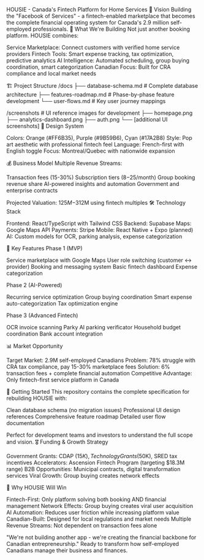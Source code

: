HOUSIE - Canada's Fintech Platform for Home Services
🚀 Vision
Building the "Facebook of Services" - a fintech-enabled marketplace that becomes the complete financial operating system for Canada's 2.9 million self-employed professionals.
🎯 What We're Building
Not just another booking platform. HOUSIE combines:

Service Marketplace: Connect customers with verified home service providers
Fintech Tools: Smart expense tracking, tax optimization, predictive analytics
AI Intelligence: Automated scheduling, group buying coordination, smart categorization
Canadian Focus: Built for CRA compliance and local market needs

🏗️ Project Structure
/docs
  ├── database-schema.md      # Complete database architecture
  ├── features-roadmap.md     # Phase-by-phase feature development
  └── user-flows.md          # Key user journey mappings

/screenshots                 # UI reference images for development
  ├── homepage.png
  ├── analytics-dashboard.png
  ├── auth.png
  └── [additional UI screenshots]
🎨 Design System

Colors: Orange (#FF6B35), Purple (#9B59B6), Cyan (#17A2B8)
Style: Pop art aesthetic with professional fintech feel
Language: French-first with English toggle
Focus: Montreal/Quebec with nationwide expansion

💰 Business Model
Multiple Revenue Streams:

Transaction fees (15-30%)
Subscription tiers ($8-$25/month)
Group booking revenue share
AI-powered insights and automation
Government and enterprise contracts

Projected Valuation: $125M-$312M using fintech multiples
🛠️ Technology Stack

Frontend: React/TypeScript with Tailwind CSS
Backend: Supabase
Maps: Google Maps API
Payments: Stripe
Mobile: React Native + Expo (planned)
AI: Custom models for OCR, parking analysis, expense categorization

🎯 Key Features
Phase 1 (MVP)

 Service marketplace with Google Maps
 User role switching (customer ↔ provider)
 Booking and messaging system
 Basic fintech dashboard
 Expense categorization

Phase 2 (AI-Powered)

 Recurring service optimization
 Group buying coordination
 Smart expense auto-categorization
 Tax optimization engine

Phase 3 (Advanced Fintech)

 OCR invoice scanning
 Parky AI parking verificator
 Household budget coordination
 Bank account integration

📊 Market Opportunity

Target Market: 2.9M self-employed Canadians
Problem: 78% struggle with CRA tax compliance, pay 15-30% marketplace fees
Solution: 6% transaction fees + complete financial automation
Competitive Advantage: Only fintech-first service platform in Canada

🚀 Getting Started
This repository contains the complete specification for rebuilding HOUSIE with:

Clean database schema (no migration issues)
Professional UI design references
Comprehensive feature roadmap
Detailed user flow documentation

Perfect for development teams and investors to understand the full scope and vision.
🎖️ Funding & Growth Strategy

Government Grants: CDAP ($15K), Technology Grants ($50K), SRED tax incentives
Accelerators: Ascension Fintech Program (targeting $18.3M range)
B2B Opportunities: Municipal contracts, digital transformation services
Viral Growth: Group buying creates network effects

🌟 Why HOUSIE Will Win

Fintech-First: Only platform solving both booking AND financial management
Network Effects: Group buying creates viral user acquisition
AI Automation: Reduces user friction while increasing platform value
Canadian-Built: Designed for local regulations and market needs
Multiple Revenue Streams: Not dependent on transaction fees alone


"We're not building another app - we're creating the financial backbone for Canadian entrepreneurship."
Ready to transform how self-employed Canadians manage their business and finances.
